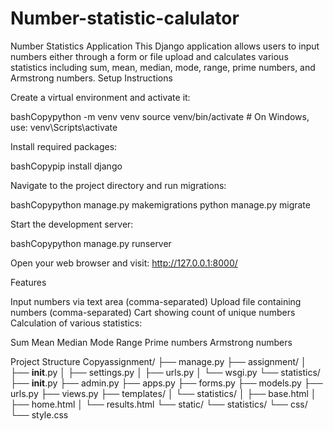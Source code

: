# Number-statistic-calulator


Number Statistics Application
This Django application allows users to input numbers either through a form or file upload and calculates various statistics including sum, mean, median, mode, range, prime numbers, and Armstrong numbers.
Setup Instructions

Create a virtual environment and activate it:

bashCopypython -m venv venv
source venv/bin/activate  # On Windows, use: venv\Scripts\activate

Install required packages:

bashCopypip install django

Navigate to the project directory and run migrations:

bashCopypython manage.py makemigrations
python manage.py migrate

Start the development server:

bashCopypython manage.py runserver

Open your web browser and visit: http://127.0.0.1:8000/

Features

Input numbers via text area (comma-separated)
Upload file containing numbers (comma-separated)
Cart showing count of unique numbers
Calculation of various statistics:

Sum
Mean
Median
Mode
Range
Prime numbers
Armstrong numbers



Project Structure
Copyassignment/
├── manage.py
├── assignment/
│   ├── __init__.py
│   ├── settings.py
│   ├── urls.py
│   └── wsgi.py
└── statistics/
    ├── __init__.py
    ├── admin.py
    ├── apps.py
    ├── forms.py
    ├── models.py
    ├── urls.py
    ├── views.py
    ├── templates/
    │   └── statistics/
    │       ├── base.html
    │       ├── home.html
    │       └── results.html
    └── static/
        └── statistics/
            └── css/
                └── style.css
